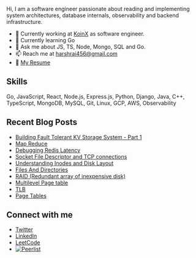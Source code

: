 Hi, I am a software engineer passionate about reading and implementing system architectures, database internals, observability and backend infrastructure.

- 🏢 Currently working at [KoinX](https://www.koinx.com/in) as software engineer.
- 🌱 Currently learning Go
- 💬 Ask me about JS, TS, Node, Mongo, SQL and Go.
- 📫 Reach me at harshrai456@gmail.com
- 📄 [My Resume](https://drive.google.com/file/d/1rwm7D9MmWxb92kk8FEsfj3FEGBWY0lzX/view?usp=sharing)

## Skills

Go, JavaScript, React, Node.js, Express.js, Python, Django, Java, C++, TypeScript, MongoDB, MySQL, Git, Linux, GCP, AWS, Observability

## Recent Blog Posts

<!--START_SECTION:feed-->
* [Building Fault Tolerant KV Storage System - Part 1](https://harshrai654.github.io/blogs/building-fault-tolerant-kv-storage-system---part-1/)
* [Map Reduce](https://harshrai654.github.io/blogs/map-reduce/)
* [Debugging Redis Latency](https://harshrai654.github.io/blogs/debugging-redis-latency/)
* [Socket File Descriptor and TCP connections](https://harshrai654.github.io/blogs/socket-file-descriptor-and-tcp-connections/)
* [Understanding Inodes and Disk Layout](https://harshrai654.github.io/blogs/file-system-implementation/)
* [Files And Directories](https://harshrai654.github.io/blogs/files-and-directories/)
* [RAID (Redundant array of inexpensive disk)](https://harshrai654.github.io/blogs/raid-redundant-array-of-inexpensive-disk/)
* [Multilevel Page table](https://harshrai654.github.io/blogs/multilevel-page-table/)
* [TLB](https://harshrai654.github.io/blogs/tlb/)
* [Page Tables](https://harshrai654.github.io/blogs/page-tables/)
<!--END_SECTION:feed-->

## Connect with me

- [Twitter](https://twitter.com/harshrai3)
- [LinkedIn](https://linkedin.com/in/harshraitth)
- [LeetCode](https://www.leetcode.com/harshtth)
- [![Peerlist](https://github-readme-badge.peerlist.io/api/ttharsh?style=social)](https://peerlist.io/ttharsh)
